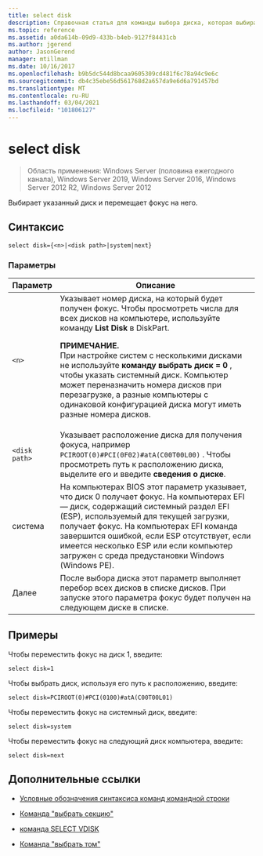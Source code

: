 ```yaml
---
title: select disk
description: Справочная статья для команды выбора диска, которая выбирает указанный диск и перемещает фокус на него.
ms.topic: reference
ms.assetid: a0da614b-09d9-433b-b4eb-9127f84431cb
ms.author: jgerend
author: JasonGerend
manager: mtillman
ms.date: 10/16/2017
ms.openlocfilehash: b9b5dc544d8bcaa9605309cd481f6c78a94c9e6c
ms.sourcegitcommit: db4c35ebe56d561768d2a657da9e6d6a791457bd
ms.translationtype: MT
ms.contentlocale: ru-RU
ms.lasthandoff: 03/04/2021
ms.locfileid: "101806127"
---
```

# <a name="select-disk"></a>select disk

> Область применения: Windows Server (половина ежегодного канала), Windows Server 2019, Windows Server 2016, Windows Server 2012 R2, Windows Server 2012

Выбирает указанный диск и перемещает фокус на него.

## <a name="syntax"></a>Синтаксис

```
select disk={<n>|<disk path>|system|next}
```

### <a name="parameters"></a>Параметры

| Параметр | Описание |
|--|--|
| `<n>` | Указывает номер диска, на который будет получен фокус. Чтобы просмотреть числа для всех дисков на компьютере, используйте команду **List Disk** в DiskPart.<p>**ПРИМЕЧАНИЕ.**<br>При настройке систем с несколькими дисками не используйте **команду выбрать диск = 0** , чтобы указать системный диск. Компьютер может переназначить номера дисков при перезагрузке, а разные компьютеры с одинаковой конфигурацией диска могут иметь разные номера дисков. |
| `<disk path>` | Указывает расположение диска для получения фокуса, например `PCIROOT(0)#PCI(0F02)#atA(C00T00L00)` . Чтобы просмотреть путь к расположению диска, выделите его и введите **сведения о диске**. |
| система | На компьютерах BIOS этот параметр указывает, что диск 0 получает фокус. На компьютерах EFI — диск, содержащий системный раздел EFI (ESP), используемый для текущей загрузки, получает фокус. На компьютерах EFI команда завершится ошибкой, если ESP отсутствует, если имеется несколько ESP или если компьютер загружен с среда предустановки Windows (Windows PE). |
| Далее | После выбора диска этот параметр выполняет перебор всех дисков в списке дисков. При запуске этого параметра фокус будет получен на следующем диске в списке. |

## <a name="examples"></a>Примеры

Чтобы переместить фокус на диск 1, введите:

```
select disk=1
```

Чтобы выбрать диск, используя его путь к расположению, введите:

```
select disk=PCIROOT(0)#PCI(0100)#atA(C00T00L01)
```

Чтобы переместить фокус на системный диск, введите:

```
select disk=system
```

Чтобы переместить фокус на следующий диск компьютера, введите:

```
select disk=next
```

## <a name="additional-references"></a>Дополнительные ссылки

- [Условные обозначения синтаксиса команд командной строки](command-line-syntax-key.md)

- [Команда "выбрать секцию"](select-partition.md)

- [команда SELECT VDISK](select-vdisk.md)

- [Команда "выбрать том"](select-volume.md)
